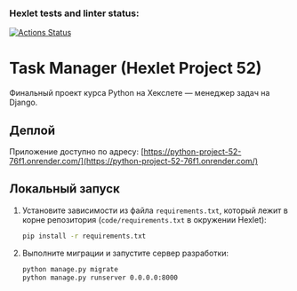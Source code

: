### Hexlet tests and linter status:
[![Actions Status](https://github.com/olyapka84/python-project-52/actions/workflows/hexlet-check.yml/badge.svg)](https://github.com/olyapka84/python-project-52/actions)

# Task Manager (Hexlet Project 52)

Финальный проект курса Python на Хекслете — менеджер задач на Django.

## Деплой

Приложение доступно по адресу: [https://python-project-52-76f1.onrender.com/](https://python-project-52-76f1.onrender.com/)

## Локальный запуск

1. Установите зависимости из файла `requirements.txt`, который лежит в корне репозитория (`code/requirements.txt` в окружении Hexlet):

   ```bash
   pip install -r requirements.txt
   ```

2. Выполните миграции и запустите сервер разработки:

   ```bash
   python manage.py migrate
   python manage.py runserver 0.0.0.0:8000
   ```
